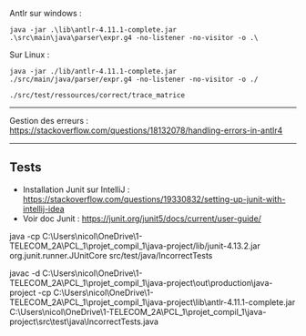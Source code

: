Antlr sur windows :
```shell
java -jar .\lib\antlr-4.11.1-complete.jar .\src\main\java\parser\expr.g4 -no-listener -no-visitor -o .\
```
Sur Linux :
```shell
java -jar ./lib/antlr-4.11.1-complete.jar ./src/main/java/parser/expr.g4 -no-listener -no-visitor -o ./
```

```shell
./src/test/ressources/correct/trace_matrice
```
---
Gestion des erreurs :
https://stackoverflow.com/questions/18132078/handling-errors-in-antlr4

---
## Tests
- Installation Junit sur IntelliJ : https://stackoverflow.com/questions/19330832/setting-up-junit-with-intellij-idea
- Voir doc Junit : https://junit.org/junit5/docs/current/user-guide/

java -cp C:\Users\nicol\OneDrive\1-TELECOM_2A\PCL_1\projet_compil_1\java-project/lib/junit-4.13.2.jar org.junit.runner.JUnitCore src/test/java/IncorrectTests

javac -d C:\Users\nicol\OneDrive\1-TELECOM_2A\PCL_1\projet_compil_1\java-project\out\production\java-project -cp C:\Users\nicol\OneDrive\1-TELECOM_2A\PCL_1\projet_compil_1\java-project\lib\antlr-4.11.1-complete.jar C:\Users\nicol\OneDrive\1-TELECOM_2A\PCL_1\projet_compil_1\java-project\src\test\java\IncorrectTests.java